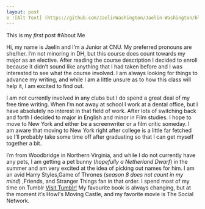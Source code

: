 ```yaml
---
layout: post
e ![Alt Text] (https://github.com/JaelinWashington/Jaelin-Washington/blob/main/_posts/Profile.jpg.jpg)
---
```


This is my _first_ post
#About Me

Hi, my name is Jaelin and I’m a Junior at CNU. My preferred pronouns are she/her. I’m not minoring in DH, but this course does count towards my major as an elective. After reading the course description I decided to enroll because it didn’t sound like anything that I had taken before and I was interested to see what the course involved. I am always looking for things to advance my writing, and while I am a little unsure as to how this class will help it, I am excited to find out.

I am not currently involved in any clubs but I do spend a great deal of my free time writing. When I’m not away at school I work at a dental office, but I have absolutely no interest in that field of work. After lots of switching back and forth I decided to  major in English and minor in Film studies. I hope to move to New York and  either be a screenwriter or a film critic someday. I am aware that moving to New York right after college is a little far fetched so I’ll probably take some time off after graduating so that I can get myself together a bit. 

I’m from Woodbridge in Northern Virginia, and while I do not currently have any pets, I am getting a pet bunny (_hopefully a Netherland Dwarf_) in the summer and am very excited at the idea of picking out names for him. I am an avid Harry Styles,Game of Thrones (_season 8 does not count in my mind_) ,Friends, and Stranger Things fan in that order. I spend most of my time on Tumblr [Visit Tumblr!](www.Tumblr.com) My favourite book is always changing, but at the moment it’s Howl's Moving Castle, and my favorite movie is The Social Network. 

